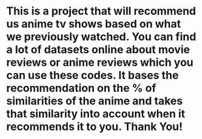# This is a project that will recommend us anime tv shows based on what we previously watched. You can find a lot of datasets online about movie reviews or anime reviews which you can use these codes. It bases the recommendation on the % of similarities of the anime and takes that similarity into account when it recommends it to you. Thank You!
